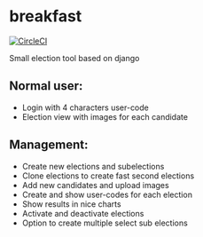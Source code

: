 # breakfast
[![CircleCI](https://img.shields.io/circleci/project/github/VolkerSchiewe/breakfast.svg)]()


Small election tool based on django

## Normal user:
  * Login with 4 characters user-code
  * Election view with images for each candidate

## Management:
 * Create new elections and subelections
 * Clone elections to create fast second elections
 * Add new candidates and upload images
 * Create and show user-codes for each election
 * Show results in nice charts
 * Activate and deactivate elections
 * Option to create multiple select sub elections
